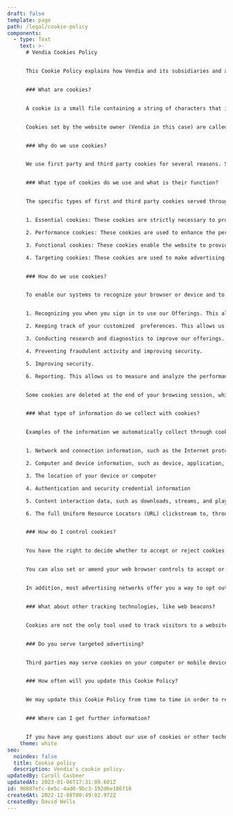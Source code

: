 ```yaml
---
draft: false
template: page
path: /legal/cookie-policy
components:
  - type: Text
    text: >-
      # Vendia Cookies Policy


      This Cookie Policy explains how Vendia and its subsidiaries and affiliates use cookies and similar technologies to recognize you when you visit our websites, including at [www.vendia.com](https://www.vendia.net). It explains what these technologies are and why we use them, as well as your rights to control our use of them.


      ### What are cookies?


      A cookie is a small file containing a string of characters that is sent to your computer when you visit a website. When you visit the site again, the cookie allows that site to recognize your browser. Cookies may store user preferences and other information.


      Cookies set by the website owner (Vendia in this case) are called ‘first party cookies’. Cookies set by parties other than the website owner are called ‘third party cookies’. Third party cookies enable third party features or functionality to be provided on or through the website (examples include advertising, interactive content and analytics). The parties that set these third party cookies can recognize your computer both when it visits the website in question, as well as when it visits certain other websites.


      ### Why do we use cookies?


      We use first party and third party cookies for several reasons. Some cookies are required for technical reasons in order for our website to operate, and we refer to these as "essential" or "strictly necessary" cookies. Other cookies also enable us to track and target the interests of our users to enhance the experience on our website. This data is used to deliver customized content to customers whose behavior indicates that they are interested in a particular subject area. Third parties serve cookies through our Websites for advertising, analytics and other purposes. This is described in more detail below.


      ### What type of cookies do we use and what is their function?


      The specific types of first and third party cookies served through our website and the purposes they perform are listed below. See the [complete list of the cookies ](https://www.vendia.com/privacy/cookie-list)used by Vendia.


      1. Essential cookies: These cookies are strictly necessary to provide you with the services available through our website.

      2. Performance cookies: These cookies are used to enhance the performance and functionality of our website but are non-essential to its use. All information these cookies collect is aggregated and is therefore anonymous. 

      3. Functional cookies: These cookies enable the website to provide enhanced functionality and personalization. They may be set by us or by third party providers whose services we have added to our pages. If you do not allow these cookies, then some or all of these services may not function properly.

      4. Targeting cookies: These cookies are used to make advertising messages more relevant to you. They perform functions like preventing the same ad from continuously reappearing, ensuring that ads are properly displayed for advertisers, and in some cases selecting advertisements that are based on your interests.


      ### How do we use cookies?


      To enable our systems to recognize your browser or device and to provide Vendia Offerings, we use cookies, pixels, and other similar technologies (collectively, “cookies”). We use these to  recognize your browser or device, learn more about your interests, and provide you with essential features and services. Additional purposes include:


      1. Recognizing you when you sign in to use our Offerings. This allows us to provide you with recommendations, display personalized content, and provide other customized features and services.

      2. Keeping track of your customized  preferences. This allows us to honor your likes and dislikes, such as your language and configuration preferences.

      3. Conducting research and diagnostics to improve our offerings.

      4. Preventing fraudulent activity and improving security.

      5. Improving security.

      6. Reporting. This allows us to measure and analyze the performance of our offerings.


      Some cookies are deleted at the end of your browsing session, while others persist between sessions. Essential cookies remain on your device for up to 365 days from your last visit to our site. Other cookies remain on your device for up to 365 days from their last use.


      ### What type of information do we collect with cookies?


      Examples of the information we automatically collect through cookies include:


      1. Network and connection information, such as the Internet protocol (IP) address used to connect your computer or other device to the Internet and information about your Internet service provider

      2. Computer and device information, such as device, application, or browser type and version, browser plug-in type and version, operating system, or time zone setting

      3. The location of your device or computer

      4. Authentication and security credential information

      5. Content interaction data, such as downloads, streams, and playback details, including duration and number of simultaneous streams and downloads

      6. The full Uniform Resource Locators (URL) clickstream to, through, and from our site (including date and time) and Vendia Offerings, content you viewed or searched for, page response times, download errors, and page interaction information (such as scrolling, clicks, and mouse-overs)


      ### How do I control cookies?


      You have the right to decide whether to accept or reject cookies. You can exercise your cookie preferences by selecting the appropriate option on the cookies banner which appears when you visit our website. 


      You can also set or amend your web browser controls to accept or refuse cookies. If you choose to reject cookies, you may still use our website though your access to some functionality and areas of our website may be restricted. As the means by which you can refuse cookies through your browser control vary from browser-to-browser, you should visit your browser’s help menu for more information. 


      In addition, most advertising networks offer you a way to opt out of targeted advertising.  If you would like to find out more information, please visit [www.aboutads.info/choices](http://www.aboutads.info/choices) or [www.youronlinechoices.com](http://www.youronlinechoices.com/).


      ### What about other tracking technologies, like web beacons?


      Cookies are not the only tool used to track visitors to a website. We employ a software technology called clear gifs (Web Beacons/Web Bugs), that helps us better manage the website by informing us which content is most effective. Clear gifs are tiny graphics with a unique identifier, similar in function to cookies, and are used to track the online movements of web users. In contrast to cookies, which are stored on a user’s hard drive, clear gifs are embedded invisibly on web pages or in emails. For example, we use clear gifs or pixels in our HTML-based emails to let us know which emails have been opened by recipients. This allows us to gauge the effectiveness of certain communications and the effectiveness of our marketing campaigns


      ### Do you serve targeted advertising?


      Third parties may serve cookies on your computer or mobile device to serve advertising through our website. These companies may use information about your visits to our website in order to provide relevant advertisements about goods and services that you may be interested in. They may also employ technology that is used to measure the effectiveness of advertisements. This can be accomplished by using cookies or web beacons to collect information about your visits. The information collected through this process does not enable us or them to identify your name, contact details or other personally identifying details unless you choose to provide these.


      ### How often will you update this Cookie Policy?


      We may update this Cookie Policy from time to time in order to reflect, for example, changes to the cookies we use or for other operational, legal or regulatory reasons. We will notify you of any material changes to this Policy by posting the changes on this page and providing a notice with on-site or email notifications. Any changes to our use of cookies and related technologies will be updated on this Cookie Policy


      ### Where can I get further information?


      If you have any questions about our use of cookies or other technologies, please email us at [compliance@vendia.com](mailto:compliance@vendia.com).
    theme: white
seo:
  noindex: false
  title: Cookie policy
  description: Vendia's cookie policy.
updatedBy: Caroll Casbeer
updatedAt: 2023-01-06T17:31:09.601Z
id: 90887efc-6e5c-4ad0-9bc3-192d6e186f10
createdAt: 2022-12-08T00:49:02.972Z
createdBy: David Wells
---
```

